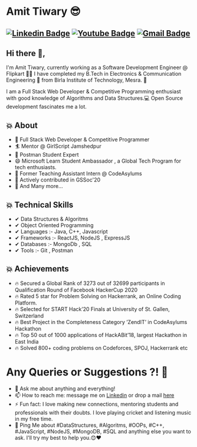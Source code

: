 # Amit Tiwary 😎

[![Linkedin Badge](https://img.shields.io/badge/-AmitTiwary-blue?style=social&logo=Linkedin&logoColor=blue&link=https://www.linkedin.com/in/akt114/)](https://www.linkedin.com/in/akt114/)
[![Youtube Badge](https://img.shields.io/youtube/channel/subscribers/UC2IKdJIwWfGNO8v7NUqhewQ?label=CodeWithAKT&style=social&link=https://www.youtube.com/channel/UC2IKdJIwWfGNO8v7NUqhewQ)](https://www.youtube.com/channel/UC2IKdJIwWfGNO8v7NUqhewQ)
[![Gmail Badge](https://img.shields.io/badge/-GMail-c14438?style=social&logo=Gmail&logoColor=red&link=mailto:amittiwary710@gmail.com)](mailto:amittiwary710@gmail.com)
---
## Hi there 👋,           
I'm Amit Tiwary, currently working as a Software Development Engineer @ Flipkart 👨‍🎓 I have completed my B.Tech in Electronics & Communication Engineering 📡 from Birla Institute of Technology, Mesra. 🏫 

I am a Full Stack Web Developer & Competitive Programming enthusiast with good knowledge of Algorithms and Data Structures.💻 Open Source development fascinates me a lot.


## 💥 About
- 🤠  Full Stack Web Developer & Competitive Programmer
- 🏄‍ Mentor @ GirlScript Jamshedpur
- 👯  Postman Student Expert
- 😄  Microsoft Learn Student Ambassador , a Global Tech Program for tech enthusiasts.
- 🔭  Former Teaching Assistant Intern @ CodeAsylums
- 🌱 Actively contributed in GSSoc'20
- 👯 And Many more...
## 💥 Technical Skills
- ✔  Data Structures & Algoritms
- ✔  Object Oriented Programming
- ✔  Languages :- Java, C++, Javascript
- ✔ Frameworks :- ReactJS, NodeJS , ExpressJS
- ✔  Databases :- MongoDb , SQL
- ✔  Tools :- Git , Postman

## 💥 Achievements
- 🔥  Secured a Global Rank of 3273 out of 32699 participants in Qualification Round of Facebook HackerCup 2020
- 🔥 Rated 5 star for Problem Solving on Hackerrank, an Online Coding Platform.
- 🔥  Selected for START Hack’20 Finals at University of St. Gallen, Switzerland
- 🔥  Best Project in the Completeness Category ’ZendIT’ in CodeAsylums Hackathon
- 🔥  Top 50 out of 1000 applications of HackABit’18, largest Hackathon in East India
- 🔥  Solved 800+ coding problems on Codeforces, SPOJ, Hackerrank etc 

# Any Queries or Suggestions ?! 🤔
- 💬 Ask me about anything and everything! 
- 📫 How to reach me: message me on [Linkedin](https://www.linkedin.com/in/akt114/) or drop a mail [here](mailto:amittiwary710@gmail.com)
- ⚡ Fun fact: I love making new connections, mentoring students and professionals with their doubts. I love playing cricket and listening music in my free time.
- 💬 Ping Me about #DataStructures, #Algoritms, #OOPs, #C++, #JavaScript, #NodeJS, #MongoDB, #SQL and anything else you want to ask. I'll try my best to help you.😊❤   



